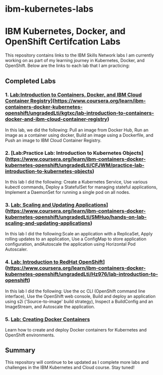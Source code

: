 # ibm-kubernetes-labs
# IBM Kubernetes, Docker, and OpenShift Certifcation Labs 

This repository contains links to the IBM Skills Network labs I am currently working on as part of my learning journey in Kubernetes, Docker, and OpenShift. Below are the links to each lab that I am practicing:

## Completed Labs

### 1. [Lab:Introduction to Containers, Docker, and IBM Cloud Container Registry]([)](https://www.coursera.org/learn/ibm-containers-docker-kubernetes-openshift/ungradedLti/kgtxc/lab-introduction-to-containers-docker-and-ibm-cloud-container-registry)

In this lab, we did the following: Pull an image from Docker Hub, Run an image as a container using docker, Build an image using a Dockerfile, and Push an image to IBM Cloud Container Registry.
### 2. [Lab:Practice Lab: Introduction to Kubernetes Objects] (https://www.coursera.org/learn/ibm-containers-docker-kubernetes-openshift/ungradedLti/CFJWM/practice-lab-introduction-to-kubernetes-objects)  

In this lab I did the following: Create a Kubernetes Service, Use various kubectl commands, Deploy a StatefulSet for managing stateful applications, Implement a DaemonSet for running a single pod on all nodes.

### 3. [Lab: Scaling and Updating Applications]([)](https://www.coursera.org/learn/ibm-containers-docker-kubernetes-openshift/ungradedLti/SMHuo/hands-on-lab-scaling-and-updating-applications)
In this lab I did the following:Scale an application with a ReplicaSet, Apply rolling updates to an application, Use a ConfigMap to store application configuration, andAutoscale the application using Horizontal Pod Autoscaler.

### 4. [Lab: Introduction to RedHat OpenShift]([)](https://www.coursera.org/learn/ibm-containers-docker-kubernetes-openshift/ungradedLti/Hz976/lab-introduction-to-openshift)  
In this lab I did the following: Use the oc CLI (OpenShift command line interface), Use the OpenShift web console, Build and deploy an application using s2i ('Source-to-image' build strategy), Inspect a BuildConfig and an ImageStream, and Autoscale the application.
### 5. [Lab: Creating Docker Containers](https://www.ibm.com/training/course/bbbb)  
Learn how to create and deploy Docker containers for Kubernetes and OpenShift environments.

## Summary

This repository will continue to be updated as I complete more labs and challenges in the IBM Kubernetes and Cloud course. Stay tuned!
